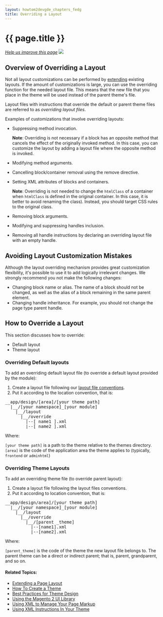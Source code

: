 ```yaml
---
layout: howtom2devgde_chapters_fedg 
title: Overriding a Layout
---
```

 
<h1 id="fedg_layout_override">{{ page.title }}</h1>

<p><a href="{{ site.githuburl }}m2fedg/layout/layout-override.md" target="_blank"><em>Help us improve this page</em></a>&nbsp;<img src="{{ site.baseurl }}common/images/newWindow.gif"/></p>

<h2 id="fedg_layout_override_overview">Overview of Overriding a Layout</h2>

Not all layout customizations can be performed by <a href="{{ site.baseurl }}guides/v1.0/m2fedg/layout/layout-extend.html">extending</a> existing layouts. If the amount of customizations is large, you can use the overriding function for the needed layout file. This means that the new file that you place in the theme will be used instead of the parent theme's file.

Layout files with instructions that override the default or parent theme files are referred to as *overriding layout files*.
 
Examples of customizations that involve overriding layouts:

*	Suppressing method invocation.

	**Note**: Overriding is not necessary if a block has an opposite method that cancels the effect of the originally invoked method. In this case, you can customize the layout by adding a layout file where the opposite method is invoked.
	
*	Modifying method arguments.
*	Cancelling block/container removal using the remove directive.
*	Setting XML attributes of blocks and containers.

	**Note**: Overriding is not needed to change the `htmlClass` of a container when `htmlClass` is defined in the original container. In this case, it is better to avoid renaming the class). Instead, you should target CSS rules to the original class.
	
*	Removing block arguments.
*	Modifying and suppressing handles inclusion.
*	Removing all handle instructions by declaring an overriding layout file with an empty handle.

<h2 id="layout_override_bad">Avoiding Layout Customization Mistakes</h2>

Although the layout overriding mechanism provides great customization flexibility, it's possible to use it to add logically irrelevant changes. We strongly recommend you not make the following changes:

*	Changing block name or alias. The name of a block should not be changed, as well as the alias of a block remaining in the same parent element.
*	Changing handle inheritance. For example, you should not change the page type parent handle.


<h2 id="fedg_layout_override_howto">How to Override a Layout</h2>

This section discusses how to override:

*	Default layout
*	Theme layout

<h3 id="fedg_layout_override_default">Overriding Default layouts</h3>

To add an overriding default layout file (to override a default layout provided by the module):

1.	Create a layout file following our <a href="{{ site.githuburl }}m2fedg/layout/layout-overview#layout_conventions">layout file conventions</a>.
2.	Put it according to the location convention, that is:

<pre>__app/design/[area]/[your theme path]
  |__/[your namespace]_[your module]
    |__/layout
      |__/override
        |--[ name1 ].xml
        |--[ name2 ].xml</pre>

Where:

`[your theme path]` is a path to the theme relative to the themes directory.
`[area]` is the code of the application area the theme applies to (typically, `frontend` or `adminhtml`)

<h3 id="fedg_layout_override_theme">Overriding Theme Layouts</h3>

To add an overriding theme file (to override parent layout):

1.	Create a layout file following the layout files conventions.
2.	Put it according to location convention, that is:

<pre>__app/design/area]/[your theme path]
  |__/[your namespace]_[your module]
    |__/layout
      |__/override
        |__/[parent _theme]
          |--[name1].xml  
          |--[name2].xml</pre>

Where:

`[parent_theme]` is the code of the theme the new layout file belongs to. The parent theme can be a direct or indirect parent; that is, parent, grandparent, and so on.




#### Related Topics:

*	<a href="{{ site.baseurl }}guides/v1.0/m2fedg/layout/layout-extend.html">Extending a Page Layout</a>
*	<a href="{{ site.baseurl }}guides/v1.0/m2fedg/layout/layout-how-to-theme.html">How To Create a Theme</a>
*	<a href="{{ site.baseurl }}guides/v1.0/m2fedg/layout/layout-theme-bestpr.html">Best Practices for Theme Design</a>
*	<a href="{{ site.baseurl }}guides/v1.0/m2fedg/layout/magento-ui-lib.html">Using the Magento 2 UI Library</a>
*	<a href="{{ site.baseurl }}guides/v1.0/m2fedg/layout/layout-xml-page-markup.html">Using XML to Manage Your Page Markup</a>
*	<a href="{{ site.baseurl }}guides/v1.0/m2fedg/layout/layout-xml-instrux.html">Using XML Instructions In Your Theme</a>